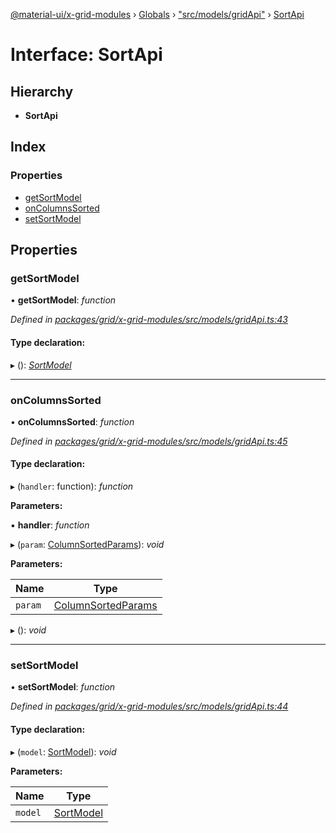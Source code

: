 [@material-ui/x-grid-modules](../README.md) › [Globals](../globals.md) › ["src/models/gridApi"](../modules/_src_models_gridapi_.md) › [SortApi](_src_models_gridapi_.sortapi.md)

# Interface: SortApi

## Hierarchy

* **SortApi**

## Index

### Properties

* [getSortModel](_src_models_gridapi_.sortapi.md#getsortmodel)
* [onColumnsSorted](_src_models_gridapi_.sortapi.md#oncolumnssorted)
* [setSortModel](_src_models_gridapi_.sortapi.md#setsortmodel)

## Properties

###  getSortModel

• **getSortModel**: *function*

*Defined in [packages/grid/x-grid-modules/src/models/gridApi.ts:43](https://github.com/mui-org/material-ui-x/blob/a679779/packages/grid/x-grid-modules/src/models/gridApi.ts#L43)*

#### Type declaration:

▸ (): *[SortModel](../modules/_src_models_sortmodel_.md#sortmodel)*

___

###  onColumnsSorted

• **onColumnsSorted**: *function*

*Defined in [packages/grid/x-grid-modules/src/models/gridApi.ts:45](https://github.com/mui-org/material-ui-x/blob/a679779/packages/grid/x-grid-modules/src/models/gridApi.ts#L45)*

#### Type declaration:

▸ (`handler`: function): *function*

**Parameters:**

▪ **handler**: *function*

▸ (`param`: [ColumnSortedParams](_src_models_gridoptions_.columnsortedparams.md)): *void*

**Parameters:**

Name | Type |
------ | ------ |
`param` | [ColumnSortedParams](_src_models_gridoptions_.columnsortedparams.md) |

▸ (): *void*

___

###  setSortModel

• **setSortModel**: *function*

*Defined in [packages/grid/x-grid-modules/src/models/gridApi.ts:44](https://github.com/mui-org/material-ui-x/blob/a679779/packages/grid/x-grid-modules/src/models/gridApi.ts#L44)*

#### Type declaration:

▸ (`model`: [SortModel](../modules/_src_models_sortmodel_.md#sortmodel)): *void*

**Parameters:**

Name | Type |
------ | ------ |
`model` | [SortModel](../modules/_src_models_sortmodel_.md#sortmodel) |
